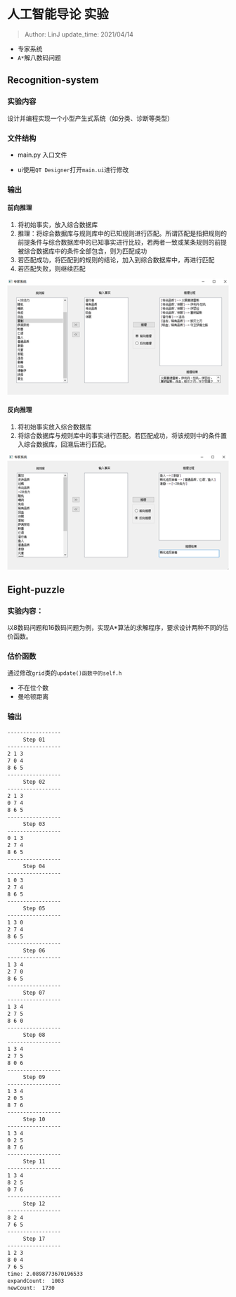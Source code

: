 # 人工智能导论 实验

> Author: LinJ    update_time: 2021/04/14

- 专家系统
- `A*`解八数码问题

## Recognition-system

### 实验内容

设计并编程实现一个小型产生式系统（如分类、诊断等类型）

### 文件结构

- main.py  入口文件

- ui使用`QT Designer`打开`main.ui`进行修改

### 输出

#### 前向推理

1. 将初始事实，放入综合数据库
2. 推理：将综合数据库与规则库中的已知规则进行匹配。所谓匹配是指把规则的前提条件与综合数据库中的已知事实进行比较，若两者一致或某条规则的前提被综合数据库中的条件全部包含，则为匹配成功
3. 若匹配成功，将匹配到的规则的结论，加入到综合数据库中，再进行匹配
4. 若匹配失败，则继续匹配

![image-20211224163038703](README.assets/image-20211224163038703.png)

#### 反向推理

1. 将初始事实放入综合数据库
2. 将综合数据库与规则库中的事实进行匹配。若匹配成功，将该规则中的条件置入综合数据库，回溯后进行匹配。

![image-20211224163136152](README.assets/image-20211224163136152.png)

## Eight-puzzle

### 实验内容：

以8数码问题和16数码问题为例，实现A*算法的求解程序，要求设计两种不同的估价函数。

### 估价函数

通过修改`grid`类的`update()函数中的self.h`

- 不在位个数
- 曼哈顿距离

### 输出

```
-----------------
     Step 01
-----------------
2 1 3
7 0 4
8 6 5
-----------------
     Step 02
-----------------
2 1 3
0 7 4
8 6 5
-----------------
     Step 03
-----------------
0 1 3
2 7 4
8 6 5
-----------------
     Step 04
-----------------
1 0 3
2 7 4
8 6 5
-----------------
     Step 05
-----------------
1 3 0
2 7 4
8 6 5
-----------------
     Step 06
-----------------
1 3 4
2 7 0
8 6 5
-----------------
     Step 07
-----------------
1 3 4
2 7 5
8 6 0
-----------------
     Step 08
-----------------
1 3 4
2 7 5
8 0 6
-----------------
     Step 09
-----------------
1 3 4
2 0 5
8 7 6
-----------------
     Step 10
-----------------
1 3 4
0 2 5
8 7 6
-----------------
     Step 11
-----------------
1 3 4
8 2 5
0 7 6
-----------------
     Step 12
-----------------
8 2 4
7 6 5
-----------------
     Step 17
-----------------
1 2 3
8 0 4
7 6 5
time: 2.0898773670196533
expandCount:  1003
newCount:  1730
```



